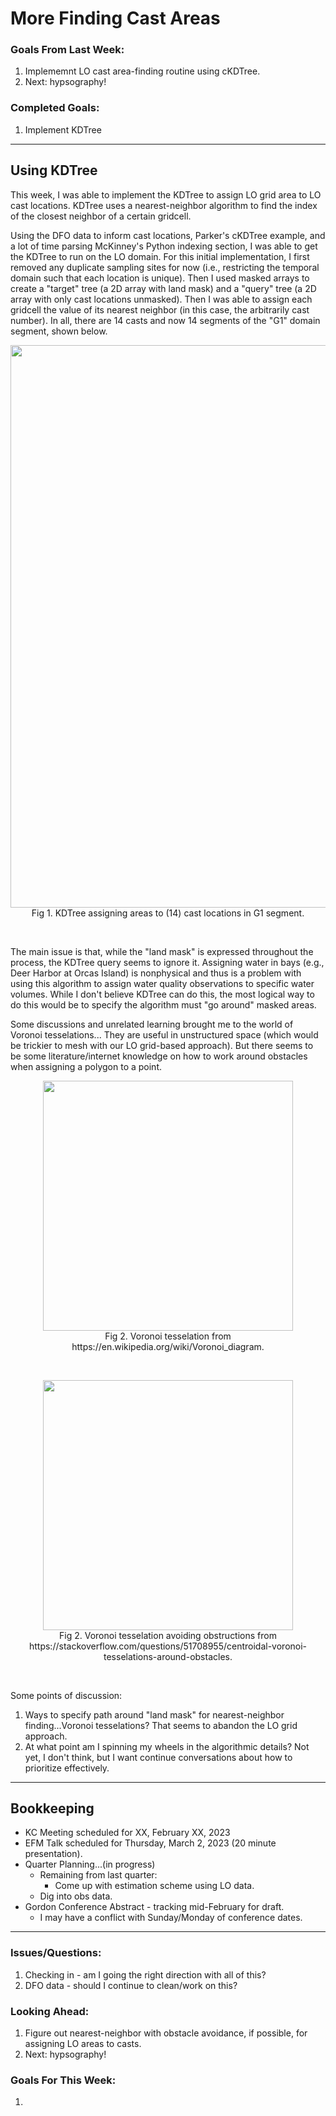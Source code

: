 # More Finding Cast Areas

### Goals From Last Week:
1. Implememnt LO cast area-finding routine using cKDTree.
2. Next: hypsography!

### Completed Goals:
1. Implement KDTree

---

## Using KDTree

This week, I was able to implement the KDTree to assign LO grid area to LO cast locations. KDTree uses a nearest-neighbor algorithm to find the index of the closest neighbor of a certain gridcell.

Using the DFO data to inform cast locations, Parker's cKDTree example, and a lot of time parsing McKinney's Python indexing section, I was able to get the KDTree to run on the LO domain. For this initial implementation, I first removed any duplicate sampling sites for now (i.e., restricting the temporal domain such that each location is unique). Then I used masked arrays to create a "target" tree (a 2D array with land mask) and a "query" tree (a 2D array with only cast locations unmasked). Then I was able to assign each gridcell the value of its nearest neighbor (in this case, the arbitrarily cast number). In all, there are 14 casts and now 14 segments of the "G1" domain segment, shown below.

<p style="text-align:center;"><img src="https://user-images.githubusercontent.com/55995675/215870976-a2f8f81f-f153-43c0-ab37-a1e664f4fb00.png" width="900"/><br>Fig 1. KDTree assigning areas to (14) cast locations in G1 segment.</p><br>

The main issue is that, while the "land mask" is expressed throughout the process, the KDTree query seems to ignore it. Assigning water in bays (e.g., Deer Harbor at Orcas Island) is nonphysical and thus is a problem with using this algorithm to assign water quality observations to specific water volumes. While I don't believe KDTree can do this, the most logical way to do this would be to specify the algorithm must "go around" masked areas.

Some discussions and unrelated learning brought me to the world of Voronoi tesselations... They are useful in unstructured space (which would be trickier to mesh with our LO grid-based approach). But there seems to be some literature/internet knowledge on how to work around obstacles when assigning a polygon to a point.

<p style="text-align:center;"><img src="https://user-images.githubusercontent.com/55995675/215873002-099b9732-1b85-47b5-adac-a19f5db837e1.png" width="400"/><br>Fig 2. Voronoi tesselation from https://en.wikipedia.org/wiki/Voronoi_diagram.</p><br>

<p style="text-align:center;"><img src="https://user-images.githubusercontent.com/55995675/215873963-468d510c-c703-40fd-b304-9be7dcab3f21.png" width="400"/><br>Fig 2. Voronoi tesselation avoiding obstructions from 
https://stackoverflow.com/questions/51708955/centroidal-voronoi-tesselations-around-obstacles.</p><br>

Some points of discussion: 
1. Ways to specify path around "land mask" for nearest-neighbor finding...Voronoi tesselations? That seems to abandon the LO grid approach.
2. At what point am I spinning my wheels in the algorithmic details? Not yet, I don't think, but I want continue conversations about how to prioritize effectively.

---

## Bookkeeping 
* KC Meeting scheduled for XX, February XX, 2023
* EFM Talk scheduled for Thursday, March 2, 2023 (20 minute presentation).
* Quarter Planning...(in progress)
  * Remaining from last quarter:
    * Come up with estimation scheme using LO data.
  * Dig into obs data.
* Gordon Conference Abstract - tracking mid-February for draft.
  * I may have a conflict with Sunday/Monday of conference dates.

---

### Issues/Questions:
1. Checking in - am I going the right direction with all of this?
2. DFO data - should I continue to clean/work on this?

### Looking Ahead:
1. Figure out nearest-neighbor with obstacle avoidance, if possible, for assigning LO areas to casts.
2. Next: hypsography!

### Goals For This Week:
1.
